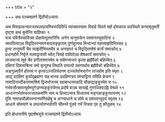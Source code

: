 +++
title = "२"

+++
अथ पञ्चमप्रश्ने द्वितीयोऽध्यायः

अथ विवाह्यकन्यारजस्वलाप्रायश्चित्तादिविधिं व्याख्यास्यामः विवाहे वितते यज्ञे होमकाल उपस्थिते कन्यामृतुमतीं दृष्ट्वा कथं कुर्वन्ति याज्ञिकाः १  
यजः पवित्रैस्सावित्र्या प्रोक्षयेत्पूतवारिभिः अनेन चानुवाकेन पवमानस्सुवादिना २  
स्रापयित्वाऽथ विद्वद्भिरन्यवस्त्रादलङ्कृताम् पूर्णाहुत्यथ मिन्दाभ्यां महाव्याहृतिभिस्सह ३  
हुत्वा तन्तुमतीं चैव व्याहृतीभिस्तथैव च अनाज्ञातं च विद्वद्भिश्शेषं कार्यं समाचरेत् ४  
प्रधानहोमे निर्वृत्ते मलवद्वाससी भवेत् त्रियहे पर्यवेतेऽथ शेषकार्यं समाचरेत् ५  
लाजमाज्यं स्रुवं चैव प्रणीताश्मानमेव च सर्वमभ्यन्तरं कृत्वा ब्रह्मैवैको बहिर्भवेत् ६  
दक्षिणां दिशमाश्रित्य यमो मृत्युश्च तिष्ठति दम्पत्यो रक्षणार्थाय ब्रह्मैवैको बहिर्भवेत् ७  
अङ्गुळ्यग्रैर्न होतव्यं न कृत्वाऽञ्जलिभेदनम् दञ्जलेर्वामभागेन लाजहोम इति स्मृतः ८  
आद्यं प्रदक्षिणं कुर्याद्ब्रह्मणा सह मानवः प्रदक्षिणत्रयं पश्चाद्विना तमिति केचन ९  
नामादिनान्दीकरणमाशिषं द्विजभोजनम् रक्षाबन्धनमन्नादि चौळाद्यङ्कुरमेव च १०  
गर्भवर्जोत्सवात्पूर्वमयुगेऽह्न्यङ्कुरार्पणम् प्रदोषे वाऽथ सायाह्ने गुणाधिक्यऽह्नि वेष्यते ११
आधानगर्भसंस्कारजातकर्माणि नाम च हित्वाऽन्यत्र विधातव्यं मङ्गळाङ्कुरवापनम् १२  
पुंसि नामान्नचौळोपस्नानपाणिग्रहेषु च अग्न्याधाने च सोमे च दशस्वभ्युदयं स्मृतम् १३  
आधाने सोमयागे च दम्पत्योरुभयोरपि सीमन्ते पुंसवे गर्भे स्त्रिया एव तु कौतुकम् १४  

इति बोधायनीये गृह्यशेषसूत्रे पञ्चमप्रश्ने द्वितीयोऽध्यायः
